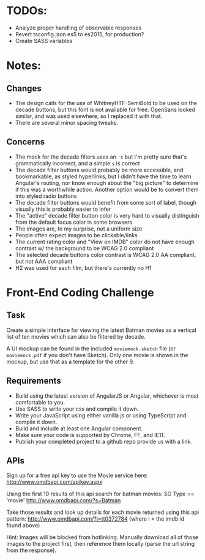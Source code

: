 # TODOs:
* Analyze proper handling of observable responses
* Revert tsconfig.json es5 to es2015, for production?
* Create SASS variables

# Notes:

## Changes
* The design calls for the use of WhitneyHTF-SemiBold to be used on the decade buttons, but this font is not available for free. OpenSans looked similar, and was used elsewhere, so I replaced it with that.
* There are several minor spacing tweaks.

## Concerns
* The mock for the decade filters uses an `'s` but I'm pretty sure that's grammatically incorrect, and a simple `s` is correct
* The decade filter buttons would probably be more accessible, and bookmarkable, as styled hyperlinks, but I didn't have the time to learn Angular's routing, nor know enough about the "big picture" to determine if this was a worthwhile action. Another option would be to convert them into styled radio buttons
* The decade filter buttons would benefit from some sort of label, though visually this is probably easier to infer
* The "active" decade filter button color is very hard to visually distinguish from the default focus color in some browsers
* The images are, to my surprise, not a uniform size
* People often expect images to be clickable/links
* The current rating color and "View on IMDB" color do not have enough contrast w/ the background to be WCAG 2.0 compliant
* The selected decade buttons color contrast is WCAG 2.0 AA compliant, but not AAA compliant
* H2 was used for each film, but there's currently no H1

# Front-End Coding Challenge

## Task

Create a simple interface for viewing the latest Batman movies as a vertical list of ten movies which can also be filtered by decade.

A UI mockup can be found in the included `moviemock.sketch` file (or `moviemock.pdf` if you don't have Sketch).
Only one movie is shown in the mockup, but use that as a template for the other 9.

## Requirements
* Build using the latest version of AngularJS or Angular, whichever is most comfortable to you.
* Use SASS to write your css and compile it down.
* Write your JavaScript using either vanilla js or using TypeScript and compile it down.
* Build and include at least one Angular component.
* Make sure your code is supported by Chrome, FF, and IE11.
* Publish your completed project to a github repo provide us with a link.

## APIs

Sign up for a free api key to use the Movie service here:
http://www.omdbapi.com/apikey.aspx

Using the first 10 results of this api search for batman movies: SO Type == 'movie'
http://www.omdbapi.com/?s=Batman

Take those results and look up details for each movie returned using this api pattern:
http://www.omdbapi.com/?i=tt0372784 (where i = the imdb id found above)

Hint: Images will be blocked from hotlinking. Manually download all of those images to the project first, then reference them locally (parse the url string from the response).
